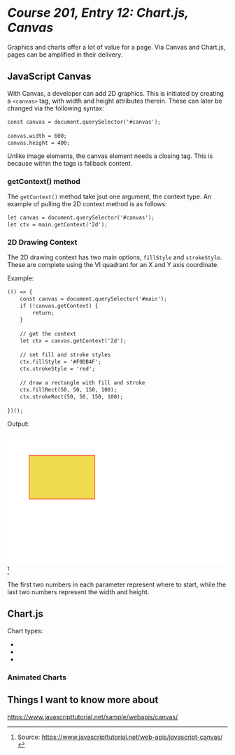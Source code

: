# *Course 201, Entry 12:  Chart.js, Canvas*

Graphics and charts offer a lot of value for a page. Via Canvas and Chart.js, pages can be amplified in their delivery. 

## JavaScript Canvas

With Canvas, a developer can add 2D graphics. This is initiated by creating a `<canvas>` tag, with width and height attributes therein. These can later be changed via the following syntax:

```
const canvas = document.querySelector('#canvas');

canvas.width = 600;
canvas.height = 400;
```

Unlike image elements, the canvas element needs a closing tag. This is because within the tags is fallback content.

### getContext() method

The `getContext()` method take jsut one argument, the context type. An example of pulling the 2D context method is as follows:

```
let canvas = document.querySelector('#canvas');
let ctx = main.getContext('2d');
```

### 2D Drawing Context 

The 2D drawing context has two main options, `fillStyle` and `strokeStyle`. These are complete using the VI quadrant for an X and Y axis coordinate.

Example: 

```
(() => {
    const canvas = document.querySelector('#main');
    if (!canvas.getContext) {
        return;
    }

    // get the context
    let ctx = canvas.getContext('2d');

    // set fill and stroke styles
    ctx.fillStyle = '#F0DB4F';
    ctx.strokeStyle = 'red';

    // draw a rectangle with fill and stroke
    ctx.fillRect(50, 50, 150, 100);
    ctx.strokeRect(50, 50, 150, 100);

})();
```
Output: 

![2D Canvas Draw example](/canvasdraw.png)[^1]

The first two numbers in each parameter represent where to start, while the last two numbers represent the width and height.

## Chart.js



Chart types:



+ 
+ 
+ 

### Animated Charts



## Things I want to know more about


[^1]: Source: https://www.javascripttutorial.net/web-apis/javascript-canvas/

https://www.javascripttutorial.net/sample/webapis/canvas/